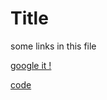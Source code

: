 # Title

some links in this file

[google it !](https://google.fr)

[](./Project/README.md)
[code](.//Project/Code.cs)